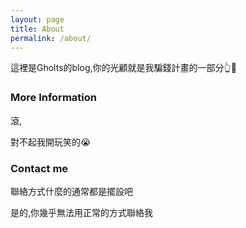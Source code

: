 ```yaml
---
layout: page
title: About
permalink: /about/
---
```


這裡是Gholts的blog,你的光顧就是我騙錢計畫的一部分👆🥸

### More Information

滾,  




對不起我開玩笑的😭

### Contact me

聯絡方式什麼的通常都是擺設吧


是的,你幾乎無法用正常的方式聯絡我

